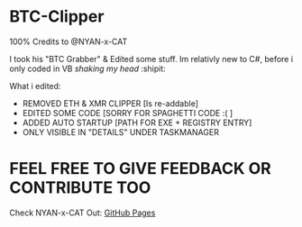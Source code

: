 # BTC-Clipper

100% Credits to @NYAN-x-CAT

I took his "BTC Grabber" & Edited some stuff.
Im relativly new to C#, before i only coded in VB *shaking my head*   :shipit:

What i edited:
- REMOVED ETH & XMR CLIPPER [Is re-addable]
- EDITED SOME CODE [SORRY FOR SPAGHETTI CODE :( ]
- ADDED AUTO STARTUP [PATH FOR EXE + REGISTRY ENTRY]
- ONLY VISIBLE IN "DETAILS" UNDER TASKMANAGER

# FEEL FREE TO GIVE FEEDBACK OR CONTRIBUTE TOO

Check NYAN-x-CAT Out:
[GitHub Pages](https://github.com/NYAN-x-CAT)

